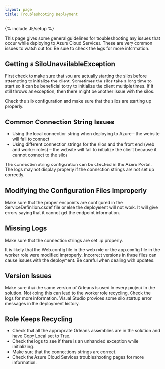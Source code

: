 ```yaml
---
layout: page
title: Troubleshooting Deployment
---
```

{% include JB/setup %}

This page gives some general guidelines for troubleshooting any issues that occur while deploying to Azure Cloud Services. 
These are very common issues to watch out for. Be sure to check the logs for more information.

## Getting a SiloUnavailableException

First check to make sure that you are actually starting the silos before attempting to initialize the client. Sometimes the 
silos take a long time to start so it can be beneficial to try to initialize the client multiple times. If it still throws an 
exception, then there might be another issue with the silos.

Check the silo configuration and make sure that the silos are starting up properly.

## Common Connection String Issues
-	Using the local connection string when deploying to Azure – the website will fail to connect
-	Using different connection strings for the silos and the front end (web and worker roles) – the website will fail to 
initialize the client because it cannot connect to the silos

The connection string configuration can be checked in the Azure Portal. The logs may not display properly if the connection 
strings are not set up correctly.

## Modifying the Configuration Files Improperly

Make sure that the proper endpoints are configured in the ServiceDefinition.csdef file or else the deployment will not work.
It will give errors saying that it cannot get the endpoint information.

## Missing Logs
Make sure that the connection strings are set up properly.

It is likely that the Web.config file in the web role or the app.config file in the worker role were modified improperly. 
Incorrect versions in these files can cause issues with the deployment. Be careful when dealing with updates.

## Version Issues
Make sure that the same version of Orleans is used in every project in the solution. Not doing this can lead to the worker
role recycling. Check the logs for more information. Visual Studio provides some silo startup error messages in the deployment history.

## Role Keeps Recycling
- Check that all the appropriate Orleans assemblies are in the solution and have Copy Local set to True.
- Check the logs to see if there is an unhandled exception while initializing.
- Make sure that the connections strings are correct.
- Check the Azure Cloud Services troubleshooting pages for more information.
